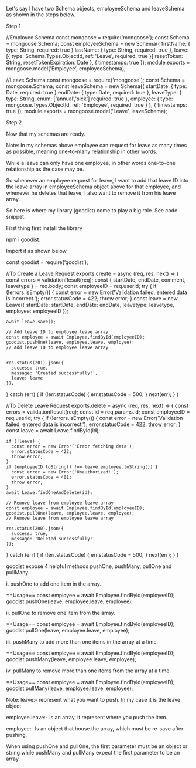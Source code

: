 Let's say I have two Schema objects, employeeSchema and leaveSchema as shown in the steps below.

Step 1

//Employee Schema
const mongoose = require('mongoose');
const Schema = mongoose.Schema;
const employeeSchema = new Schema({
  firstName: {
    type: String,
    required: true
  }
  lastName: {
    type: String,
    required: true
  },
  leave: [{
    type: Schema.Types.ObjectId,
    ref: 'Leave',
    required: true
  }]
  resetToken: String,
  resetTokenExpiration: Date
}, { timestamps: true });
module.exports = mongoose.model('Employee', employeeSchema);

//Leave Schema
const mongoose = require('mongoose');
const Schema = mongoose.Schema;
const leaveSchema = new Schema({
  startDate: {
    type: Date,
    required: true
  }
  endDate: {
    type: Date,
    required: true
  },
  leaveType: {
    type: String,
	enum: ['annual','sick']
    required: true
  },
  employee: {
    type: mongoose.Types.ObjectId,
    ref: 'Employee',
 	required: true
  }
}, { timestamps: true });
module.exports = mongoose.model(‘Leave’, leaveSchema);


Step 2

Now that my schemas are ready.

Note: In my schemas above employee can request for leave as many times as possible, meaning one-to-many relationship in other words.

While a leave can only have one employee, in other words one-to-one relationship as the case may be.

So whenever an employee request for leave, I want to add that leave ID into the leave array in employeeSchema object above for that employee, and whenever he deletes that leave, I also want to remove it from his leave array. 

So here is where my library (goodist) come to play a big role. See code snippet.

First thing first install the library

npm i goodist.

Import it as shown below

const goodist = require(‘goodist’);

//To Create a Leave Request
exports.create = async (req, res, next) => {
  const errors = validationResult(req);
  const { startDate, endDate, comment, leavetype } = req.body;
  const employeeID = req.userId;
  try {
    if (!errors.isEmpty()) {
      const error = new Error('Validation failed, entered data is incorrect.');
      error.statusCode = 422;
      throw error;
    }
    const leave = new Leave({
      startDate: startDate,
      endDate: endDate,
      leavetype: leavetype,
      employee: employeeID
    });

    await leave.save();

    // Add leave ID to employee leave array
    const employee = await Employee.findById(employeeID);
    goodist.pushOne(leave, employee.leave, employee);
    // Add leave ID to employee leave array


    res.status(201).json({
      success: true,
      message: 'Created successfully!',
      leave: leave
    });
  } catch (err) {
    if (!err.statusCode) {
      err.statusCode = 500;
    }
    next(err);
  }
}

//To Delete Leave Request
exports.delete = async (req, res, next) => {
  const errors = validationResult(req);
  const id = req.params.id;
  const employeeID = req.userId;
  try {
    if (!errors.isEmpty()) {
      const error = new Error('Validation failed, entered data is incorrect.');
      error.statusCode = 422;
      throw error;
    }
    const leave = await Leave.findById(id);
     
    if (!leave) {
      const error = new Error('Error fetching data');
      error.statusCode = 422;
      throw error;
    }
    if (employeeID.toString() !== leave.employee.toString()) {
      const error = new Error('Unauthorized!');
      error.statusCode = 401;
      throw error;
    }
    await Leave.findOneAndDelete(id);

    // Remove leave from employee leave array
	const employee = await Employee.findById(employeeID);
    goodist.pullOne(leave, employee.leave, employee);
    // Remove leave from employee leave array

    res.status(200).json({
      success: true,
      message: 'Deleted successfully!'
    });
  } catch (err) {
    if (!err.statusCode) {
      err.statusCode = 500;
    }
    next(err);
  }
}


goodist expose 4 helpful methods pushOne, pushMany, pullOne and pullMany.

i. pushOne to add one item in the array.

==Usage==
const employee = await Employee.findById(employeeID);
goodist.pushOne(leave, employee.leave, employee);

ii. pullOne to remove one item from the array.

==Usage==
const employee = await Employee.findById(employeeID);
goodist.pullOne(leave, employee.leave, employee);

iii. pushMany to add more than one items in the array at a time.

==Usage==
const employee = await Employee.findById(employeeID);
goodist.pushMany(leave, employee.leave, employee);

iv. pullMany to remove more than one items from the array at a time.

==Usage==
const employee = await Employee.findById(employeeID);
goodist.pullMany(leave, employee.leave, employee);

Note:
leave:- represent what you want to push. In my case it is the leave object

employee.leave:- Is an array, it represent where you push the item.

employee:- Is an object that house the array, which must be re-save after pushing.

When using pushOne and pullOne, the first parameter must be an object or string while pushMany and pullMany expect the first parameter to be an array.